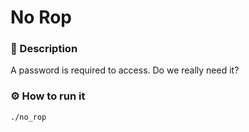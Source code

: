 # No Rop
### 📄 Description
A password is required to access. Do we really need it?

### ⚙ How to run it
```bash
./no_rop
```
